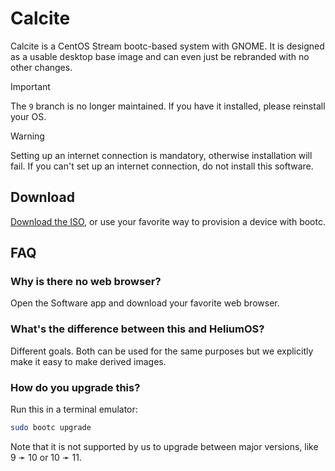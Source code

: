 # Calcite

Calcite is a CentOS Stream bootc-based system with GNOME. It is designed as a usable desktop base image and can even just be rebranded with no other changes.

> [!IMPORTANT]
> The `9` branch is no longer maintained. If you have it installed, please reinstall your OS.

> [!WARNING]
> Setting up an internet connection is mandatory, otherwise installation will fail. If you can't set up an internet connection, do not install this software.

## Download

[Download the ISO](https://github.com/CalciteAuthors/calcite/releases/download/continuous/calcite-10.iso), or use your favorite way to provision a device with bootc.

## FAQ

### Why is there no web browser?

Open the Software app and download your favorite web browser.

### What's the difference between this and HeliumOS?

Different goals. Both can be used for the same purposes but we explicitly make it easy to make derived images.

### How do you upgrade this?

Run this in a terminal emulator:

```bash
sudo bootc upgrade
```

Note that it is not supported by us to upgrade between major versions, like 9 ➛ 10 or 10 ➛ 11.

